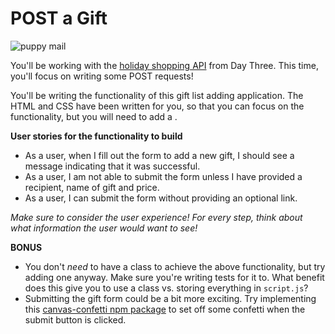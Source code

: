 # POST a Gift

![puppy mail](https://media.giphy.com/media/hTsAAaYV5nRjq/giphy.gif)


You'll be working with the [holiday shopping API](https://github.com/turingschool-examples/holiday-shopping-api) from Day Three. This time, you'll focus on writing some POST requests!

You'll be writing the functionality of this gift list adding application. The HTML and CSS have been written for you, so that you can focus on the functionality, but you will need to add a . 

**User stories for the functionality to build**
* As a user, when I fill out the form to add a new gift, I should see a message indicating that it was successful. 
* As a user, I am not able to submit the form unless I have provided a recipient, name of gift and price. 
* As a user, I can submit the form without providing an optional link. 

_Make sure to consider the user experience! For every step, think about what information the user would want to see!_

**BONUS**
* You don't _need_ to have a class to achieve the above functionality, but try adding one anyway. Make sure you're writing tests for it to. What benefit does this give you to use a class vs. storing everything in `script.js`?
* Submitting the gift form could be a bit more exciting. Try implementing this [canvas-confetti npm package](https://www.npmjs.com/package/canvas-confetti) to set off some confetti when the submit button is clicked. 
